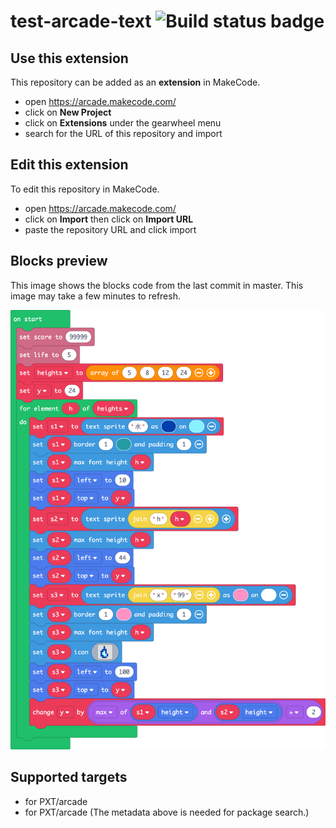 # test-arcade-text ![Build status badge](https://github.com/darzu/test-arcade-text/workflows/MakeCode/badge.svg)



## Use this extension

This repository can be added as an **extension** in MakeCode.

* open https://arcade.makecode.com/
* click on **New Project**
* click on **Extensions** under the gearwheel menu
* search for the URL of this repository and import

## Edit this extension

To edit this repository in MakeCode.

* open https://arcade.makecode.com/
* click on **Import** then click on **Import URL**
* paste the repository URL and click import

## Blocks preview

This image shows the blocks code from the last commit in master.
This image may take a few minutes to refresh.

![A rendered view of the blocks](https://github.com/darzu/test-arcade-text/raw/master/.makecode/blocks.png)

## Supported targets

* for PXT/arcade
* for PXT/arcade
(The metadata above is needed for package search.)

